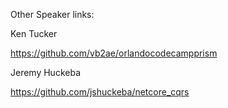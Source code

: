 Other Speaker links:

Ken Tucker 

https://github.com/vb2ae/orlandocodecampprism

Jeremy Huckeba

https://github.com/jshuckeba/netcore_cqrs
